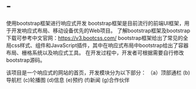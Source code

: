 # -
使用bootstrap框架进行响应式开发
bootstrap框架是目前流行的前端UI框架，用于开发响应式布局、移动设备优先的Web项目。
了解bootstrap框架及bootstrap下载可参考中文官网：https://v3.bootcss.com/
bootstrap框架给出了常见的全局css样式、组件和JavaScript插件，其中在响应式布局中bootstrap给出了容器布局、栅格系统以及响应式工具。
在开发过程中，开发者可根据需要自行修改bootstrap源码。


该项目是一个响应式的网站的首页，开发模块分为以下部分：
（a）顶部通栏
 (b)导航栏
 (c)轮播图
 (d)信息
 (e)预约
 (f)新闻
 (g)合作伙伴
